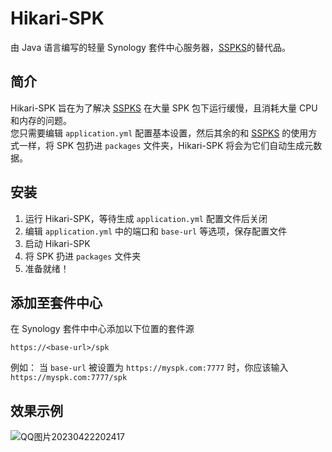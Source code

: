 # Hikari-SPK
由 Java 语言编写的轻量 Synology 套件中心服务器，[SSPKS](https://github.com/jdel/sspks)的替代品。

## 简介

Hikari-SPK 旨在为了解决 [SSPKS](https://github.com/jdel/sspks) 在大量 SPK 包下运行缓慢，且消耗大量 CPU 和内存的问题。  
您只需要编辑 `application.yml` 配置基本设置，然后其余的和 [SSPKS](https://github.com/jdel/sspks) 的使用方式一样，将 SPK 包扔进 `packages` 文件夹，Hikari-SPK 将会为它们自动生成元数据。

## 安装

1. 运行 Hikari-SPK，等待生成 `application.yml` 配置文件后关闭
2. 编辑 `application.yml` 中的端口和 `base-url` 等选项，保存配置文件
3. 启动 Hikari-SPK
4. 将 SPK 扔进 `packages` 文件夹
5. 准备就绪！

## 添加至套件中心

在 Synology 套件中中心添加以下位置的套件源

```
https://<base-url>/spk
```

例如：
当 `base-url` 被设置为 `https://myspk.com:7777` 时，你应该输入 `https://myspk.com:7777/spk`

## 效果示例

![QQ图片20230422202417](https://user-images.githubusercontent.com/30802565/233784596-130146f1-52ea-46da-bca2-2d48288e5770.jpg)

